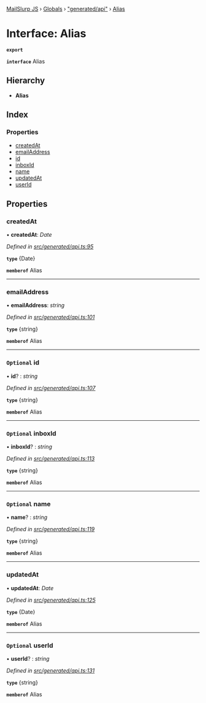 [MailSlurp JS](../README.md) › [Globals](../globals.md) › ["generated/api"](../modules/_generated_api_.md) › [Alias](_generated_api_.alias.md)

# Interface: Alias

**`export`** 

**`interface`** Alias

## Hierarchy

* **Alias**

## Index

### Properties

* [createdAt](_generated_api_.alias.md#createdat)
* [emailAddress](_generated_api_.alias.md#emailaddress)
* [id](_generated_api_.alias.md#optional-id)
* [inboxId](_generated_api_.alias.md#optional-inboxid)
* [name](_generated_api_.alias.md#optional-name)
* [updatedAt](_generated_api_.alias.md#updatedat)
* [userId](_generated_api_.alias.md#optional-userid)

## Properties

###  createdAt

• **createdAt**: *Date*

*Defined in [src/generated/api.ts:95](https://github.com/mailslurp/mailslurp-client-ts-js/blob/e9348f1/src/generated/api.ts#L95)*

**`type`** {Date}

**`memberof`** Alias

___

###  emailAddress

• **emailAddress**: *string*

*Defined in [src/generated/api.ts:101](https://github.com/mailslurp/mailslurp-client-ts-js/blob/e9348f1/src/generated/api.ts#L101)*

**`type`** {string}

**`memberof`** Alias

___

### `Optional` id

• **id**? : *string*

*Defined in [src/generated/api.ts:107](https://github.com/mailslurp/mailslurp-client-ts-js/blob/e9348f1/src/generated/api.ts#L107)*

**`type`** {string}

**`memberof`** Alias

___

### `Optional` inboxId

• **inboxId**? : *string*

*Defined in [src/generated/api.ts:113](https://github.com/mailslurp/mailslurp-client-ts-js/blob/e9348f1/src/generated/api.ts#L113)*

**`type`** {string}

**`memberof`** Alias

___

### `Optional` name

• **name**? : *string*

*Defined in [src/generated/api.ts:119](https://github.com/mailslurp/mailslurp-client-ts-js/blob/e9348f1/src/generated/api.ts#L119)*

**`type`** {string}

**`memberof`** Alias

___

###  updatedAt

• **updatedAt**: *Date*

*Defined in [src/generated/api.ts:125](https://github.com/mailslurp/mailslurp-client-ts-js/blob/e9348f1/src/generated/api.ts#L125)*

**`type`** {Date}

**`memberof`** Alias

___

### `Optional` userId

• **userId**? : *string*

*Defined in [src/generated/api.ts:131](https://github.com/mailslurp/mailslurp-client-ts-js/blob/e9348f1/src/generated/api.ts#L131)*

**`type`** {string}

**`memberof`** Alias
